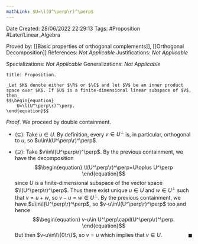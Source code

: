 ```yaml
---
mathLink: $U=\l(U^\perp\r)^\perp$
---
```


<div class="topSpace"></div>

Date Created: 28/06/2022 22:29:13
Tags: #Proposition #Later/Linear_Algebra

Proved by: [[Basic properties of orthogonal complements]], [[Orthogonal Decomposition]]
References: _Not Applicable_
Justifications: _Not Applicable_

Specializations: _Not Applicable_
Generalizations: _Not Applicable_

``` ad-Proposition
title: Proposition.

_Let $K$ denote either $\R$ or $\C$ and let $V$ be an inner product space over $K$. If $U$ is a finite-dimensional linear subspace of $V$, then_
$$\begin{equation}
    U=\l(U^\perp\r)^\perp.
\end{equation}$$

```

_Proof_. We proceed by double containment.
* ($\subseteq$): Take $u\in U$. By definition, every $v\in U^\perp$ is, in particular, orthogonal to $u$, so $u\in\l(U^\perp\r)^\perp$.

* ($\supseteq$): Take $v\in\l(U^\perp\r)^\perp$. By the previous containment, we have the decomposition
$$\begin{equation}
    \l(U^\perp\r)^\perp=U\oplus U^\perp
\end{equation}$$
since $U$ is a finite-dimensional subspace of the vector space $\l(U^\perp\r)^\perp$. Thus there exist unique $u\in U$ and $w\in U^\perp$ such that $v=u+w$, so $v-u=w\in U^\perp$. By the previous containment, we have $u\in\l(U^\perp\r)^\perp$, so $v-u\in\l(U^\perp\r)^\perp$ too and hence
$$\begin{equation}
    v-u\in U^\perp\cap\l(U^\perp\r)^\perp.
\end{equation}$$
But then $v-u\in\l\{0\r\}$, so $v=u$ which implies that $v\in U$.<span style="float:right;">$\blacksquare$</span>
